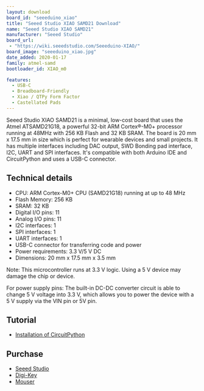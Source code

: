 ```yaml
---
layout: download
board_id: "seeeduino_xiao"
title: "Seeed Studio XIAO SAMD21 Download"
name: "Seeed Studio XIAO SAMD21"
manufacturer: "Seeed Studio"
board_url:
 - "https://wiki.seeedstudio.com/Seeeduino-XIAO/"
board_image: "seeeduino_xiao.jpg"
date_added: 2020-01-17
family: atmel-samd
bootloader_id: XIAO_m0

features:
  - USB-C
  - Breadboard-Friendly
  - Xiao / QTPy Form Factor
  - Castellated Pads
---
```


Seeed Studio XIAO SAMD21 is a minimal, low-cost board that uses the Atmel ATSAMD21G18, a powerful 32-bit ARM Cortex®-M0+ processor running at 48MHz with 256 KB Flash and 32 KB SRAM. The board is 20 mm x 17.5 mm in size which is perfect for wearable devices and small projects. It has multiple interfaces including DAC output, SWD Bonding pad interface, I2C, UART and SPI interfaces. It's compatible with both Arduino IDE and CircuitPython and uses a USB-C connector.

## Technical details

* CPU: ARM Cortex-M0+ CPU (SAMD21G18) running at up to 48 MHz
* Flash Memory: 256 KB
* SRAM: 32 KB
* Digital I/O pins: 11
* Analog I/O pins: 11
* I2C interfaces: 1
* SPI interfaces: 1
* UART interfaces: 1
* USB-C connector for transferring code and power
* Power requirements: 3.3 V/5 V DC
* Dimensions: 20 mm x 17.5 mm x 3.5 mm

Note: This microcontroller runs at 3.3 V logic. Using a 5 V device may damage the chip or device.

For power supply pins: The built-in DC-DC converter circuit is able to change 5 V voltage into 3.3 V, which allows you to power the device with a 5 V supply via the VIN pin or 5V pin.

## Tutorial

* [Installation of CircuitPython](https://wiki.seeedstudio.com/Seeeduino-XIAO-CircuitPython/)

## Purchase

* [Seeed Studio](https://www.seeedstudio.com/Seeeduino-XIAO-Arduino-Microcontroller-SAMD21-Cortex-M0+-p-4426.html)
* [Digi-Key](https://www.digikey.com/en/product-highlight/s/seeed/seeeduino-xiao-arduino-microcontroller-samd21-cortex-m0)
* [Mouser](https://www.mouser.com/ProductDetail/Seeed-Studio/102010328?qs=GBLSl2AkirtQWO8CTzEK9g%3D%3D)
